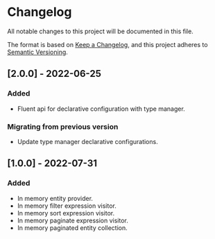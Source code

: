 # Changelog

All notable changes to this project will be documented in this file.

The format is based on [Keep a Changelog](https://keepachangelog.com/en/1.0.0/),
and this project adheres to [Semantic Versioning](https://semver.org/spec/v2.0.0.html).

## [2.0.0] - 2022-06-25

### Added

- Fluent api for declarative configuration with type manager.

### Migrating from previous version

- Update type manager declarative configurations.

## [1.0.0] - 2022-07-31

### Added

- In memory entity provider.
- In memory filter expression visitor.
- In memory sort expression visitor.
- In memory paginate expression visitor.
- In memory paginated entity collection.
